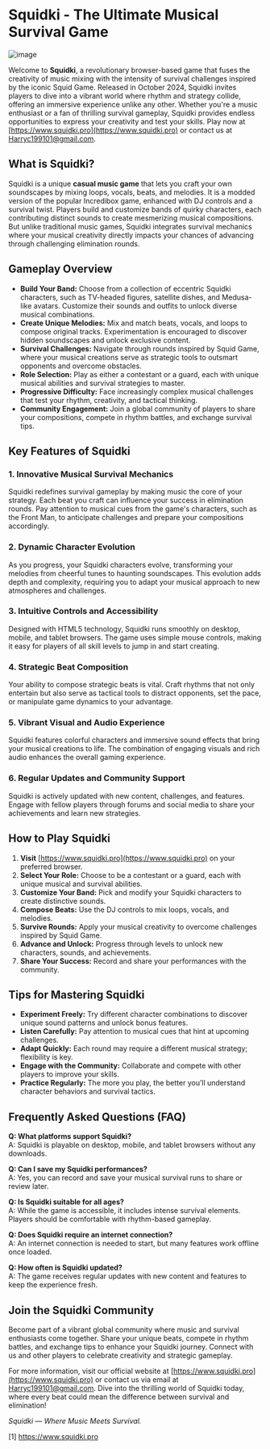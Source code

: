 # Squidki - The Ultimate Musical Survival Game
![image](https://github.com/user-attachments/assets/ebb8b626-90f9-445b-943d-2c3bec034684)

Welcome to **Squidki**, a revolutionary browser-based game that fuses the creativity of music mixing with the intensity of survival challenges inspired by the iconic Squid Game. Released in October 2024, Squidki invites players to dive into a vibrant world where rhythm and strategy collide, offering an immersive experience unlike any other. Whether you're a music enthusiast or a fan of thrilling survival gameplay, Squidki provides endless opportunities to express your creativity and test your skills. Play now at [https://www.squidki.pro](https://www.squidki.pro) or contact us at Harryc199101@gmail.com.

## What is Squidki?

Squidki is a unique **casual music game** that lets you craft your own soundscapes by mixing loops, vocals, beats, and melodies. It is a modded version of the popular Incredibox game, enhanced with DJ controls and a survival twist. Players build and customize bands of quirky characters, each contributing distinct sounds to create mesmerizing musical compositions. But unlike traditional music games, Squidki integrates survival mechanics where your musical creativity directly impacts your chances of advancing through challenging elimination rounds.

## Gameplay Overview

- **Build Your Band:** Choose from a collection of eccentric Squidki characters, such as TV-headed figures, satellite dishes, and Medusa-like avatars. Customize their sounds and outfits to unlock diverse musical combinations.
- **Create Unique Melodies:** Mix and match beats, vocals, and loops to compose original tracks. Experimentation is encouraged to discover hidden soundscapes and unlock exclusive content.
- **Survival Challenges:** Navigate through rounds inspired by Squid Game, where your musical creations serve as strategic tools to outsmart opponents and overcome obstacles.
- **Role Selection:** Play as either a contestant or a guard, each with unique musical abilities and survival strategies to master.
- **Progressive Difficulty:** Face increasingly complex musical challenges that test your rhythm, creativity, and tactical thinking.
- **Community Engagement:** Join a global community of players to share your compositions, compete in rhythm battles, and exchange survival tips.

## Key Features of Squidki

### 1. Innovative Musical Survival Mechanics

Squidki redefines survival gameplay by making music the core of your strategy. Each beat you craft can influence your success in elimination rounds. Pay attention to musical cues from the game's characters, such as the Front Man, to anticipate challenges and prepare your compositions accordingly.

### 2. Dynamic Character Evolution

As you progress, your Squidki characters evolve, transforming your melodies from cheerful tunes to haunting soundscapes. This evolution adds depth and complexity, requiring you to adapt your musical approach to new atmospheres and challenges.

### 3. Intuitive Controls and Accessibility

Designed with HTML5 technology, Squidki runs smoothly on desktop, mobile, and tablet browsers. The game uses simple mouse controls, making it easy for players of all skill levels to jump in and start creating.

### 4. Strategic Beat Composition

Your ability to compose strategic beats is vital. Craft rhythms that not only entertain but also serve as tactical tools to distract opponents, set the pace, or manipulate game dynamics to your advantage.

### 5. Vibrant Visual and Audio Experience

Squidki features colorful characters and immersive sound effects that bring your musical creations to life. The combination of engaging visuals and rich audio enhances the overall gaming experience.

### 6. Regular Updates and Community Support

Squidki is actively updated with new content, challenges, and features. Engage with fellow players through forums and social media to share your achievements and learn new strategies.

## How to Play Squidki

1. **Visit** [https://www.squidki.pro](https://www.squidki.pro) on your preferred browser.
2. **Select Your Role:** Choose to be a contestant or a guard, each with unique musical and survival abilities.
3. **Customize Your Band:** Pick and modify your Squidki characters to create distinctive sounds.
4. **Compose Beats:** Use the DJ controls to mix loops, vocals, and melodies.
5. **Survive Rounds:** Apply your musical creativity to overcome challenges inspired by Squid Game.
6. **Advance and Unlock:** Progress through levels to unlock new characters, sounds, and achievements.
7. **Share Your Success:** Record and share your performances with the community.

## Tips for Mastering Squidki

- **Experiment Freely:** Try different character combinations to discover unique sound patterns and unlock bonus features.
- **Listen Carefully:** Pay attention to musical cues that hint at upcoming challenges.
- **Adapt Quickly:** Each round may require a different musical strategy; flexibility is key.
- **Engage with the Community:** Collaborate and compete with other players to improve your skills.
- **Practice Regularly:** The more you play, the better you’ll understand character behaviors and survival tactics.

## Frequently Asked Questions (FAQ)

**Q: What platforms support Squidki?**  
A: Squidki is playable on desktop, mobile, and tablet browsers without any downloads.

**Q: Can I save my Squidki performances?**  
A: Yes, you can record and save your musical survival runs to share or review later.

**Q: Is Squidki suitable for all ages?**  
A: While the game is accessible, it includes intense survival elements. Players should be comfortable with rhythm-based gameplay.

**Q: Does Squidki require an internet connection?**  
A: An internet connection is needed to start, but many features work offline once loaded.

**Q: How often is Squidki updated?**  
A: The game receives regular updates with new content and features to keep the experience fresh.

## Join the Squidki Community

Become part of a vibrant global community where music and survival enthusiasts come together. Share your unique beats, compete in rhythm battles, and exchange tips to enhance your Squidki journey. Connect with us and other players to celebrate creativity and strategic gameplay.

For more information, visit our official website at [https://www.squidki.pro](https://www.squidki.pro) or contact us via email at Harryc199101@gmail.com. Dive into the thrilling world of Squidki today, where every beat could mean the difference between survival and elimination!

*Squidki — Where Music Meets Survival.*

[1] https://www.squidki.pro
